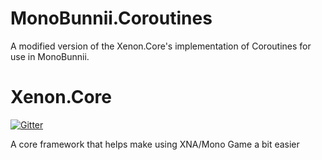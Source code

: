 
# MonoBunnii.Coroutines

A modified version of the Xenon.Core's implementation of Coroutines for use in MonoBunnii.

# Xenon.Core

[![Gitter](https://badges.gitter.im/Join%20Chat.svg)](https://gitter.im/adamveld12/Xenon.Core?utm_source=badge&utm_medium=badge&utm_campaign=pr-badge&utm_content=badge)

A core framework that helps make using XNA/Mono Game a bit easier
